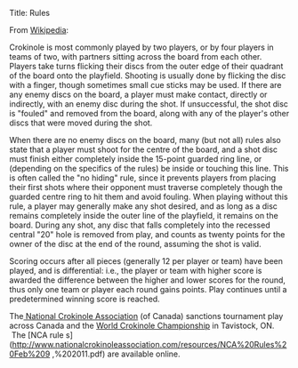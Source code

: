 Title: Rules

From [Wikipedia](http://en.wikipedia.org/wiki/Crokinole#Gameplay):

Crokinole is most commonly played by two players, or by four players in teams
of two, with partners sitting across the board from each other. Players take
turns flicking their discs from the outer edge of their quadrant of the board
onto the playfield. Shooting is usually done by flicking the disc with a
finger, though sometimes small cue sticks may be used. If there are any enemy
discs on the board, a player must make contact, directly or indirectly, with
an enemy disc during the shot. If unsuccessful, the shot disc is "fouled" and
removed from the board, along with any of the player's other discs that were
moved during the shot.

When there are no enemy discs on the board, many (but not all) rules also
state that a player must shoot for the centre of the board, and a shot disc
must finish either completely inside the 15-point guarded ring line, or
(depending on the specifics of the rules) be inside or touching this line.
This is often called the "no hiding" rule, since it prevents players from
placing their first shots where their opponent must traverse completely though
the guarded centre ring to hit them and avoid fouling. When playing without
this rule, a player may generally make any shot desired, and as long as a disc
remains completely inside the outer line of the playfield, it remains on the
board. During any shot, any disc that falls completely into the recessed
central "20" hole is removed from play, and counts as twenty points for the
owner of the disc at the end of the round, assuming the shot is valid.

Scoring occurs after all pieces (generally 12 per player or team) have been
played, and is differential: i.e., the player or team with higher score is
awarded the difference between the higher and lower scores for the round, thus
only one team or player each round gains points. Play continues until a
predetermined winning score is reached.


The[ National Crokinole
Association](http://www.nationalcrokinoleassociation.com/) (of Canada)
sanctions tournament play across Canada and the [World Crokinole
Championship](http://www.worldcrokinole.com/) in Tavistock, ON.  The [NCA rule
s](http://www.nationalcrokinoleassociation.com/resources/NCA%20Rules%20Feb%209
,%202011.pdf) are available online.

